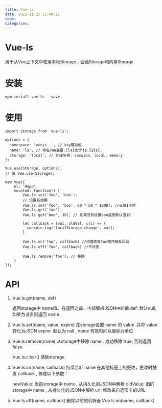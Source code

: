 ```yaml
---
title: Vue-ls
date: 2021-11-25 11:40:11
tags:
categories:
---
```


# Vue-ls 

用于从Vue上下文中使用本地Storage，会话Storage和内存Storage

# 安装

```
npm install vue-ls --save
```

# 使用

```
import Storage from 'vue-ls';
 
options = {
  namespace: 'vuejs__', // key键前缀
  name: 'ls', // 命名Vue变量.[ls]或this.[$ls],
  storage: 'local', // 存储名称: session, local, memory
};
 
Vue.use(Storage, options);
// 或 Vue.use(Storage);
 
new Vue({
    el: '#app',
    mounted: function() {
        Vue.ls.set('foo', 'boo');
        // 设置有效期
        Vue.ls.set('foo', 'boo', 60 * 60 * 1000); //有效1小时
        Vue.ls.get('foo');
        Vue.ls.get('boo', 10); // 如果没有设置boo返回默认值10 
        
        let callback = (val, oldVal, uri) => {
          console.log('localStorage change', val);
        } 
        
        Vue.ls.on('foo', callback) //侦查改变foo键并触发回调 
        Vue.ls.off('foo', callback) //不侦查
        
        Vue.ls.remove('foo'); // 移除
    }
});
```

# API

1. Vue.ls.get(name, def)

    返回storage中 name值。在返回之前，内部解析JSON中的值
    def: 默认null, 如果为设置则返回 name .

2. Vue.ls.set(name, value, expire)
    在storage设置 name 的 value .并将 value 转化为JSON
    expire: 默认为 null , name 有效时间以毫秒为单位

3. Vue.ls.remove(name)
    从storage中移除 name . 成功移除 true, 否则返回false.

    Vue.ls.clear()
    清除storage.

4. Vue.ls.on(name, callback)
    持续监听 name 在其他标签上的更改，更改时触发 callback , 传递以下参数：

    newValue: 当前storage中 name , 从持久化的JSON中解析
    oldValue: 旧的storage中 name , 从持久化的JSON中解析
    url: 修改来自选项卡的URL

5. Vue.ls.off(name, callback)
    删除以前的侦听器 Vue.ls.on(name, callback)

